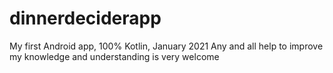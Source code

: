 # dinnerdeciderapp
My first Android app, 100% Kotlin, January 2021
Any and all help to improve my knowledge and understanding is very welcome
